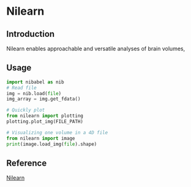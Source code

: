 # Nilearn

## Introduction

Nilearn enables approachable and versatile analyses of brain volumes,

## Usage

```python
import nibabel as nib
# Read file
img = nib.load(file)
img_array = img.get_fdata()

# Quickly plot
from nilearn import plotting
plotting.plot_img(FILE_PATH)

# Visualizing one volume in a 4D file
from nilearn import image
print(image.load_img(file).shape)
```

## Reference

[Nilearn](https://nilearn.github.io/stable/index.html)
